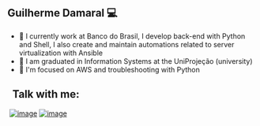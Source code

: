 ## Guilherme Damaral 💻

- 💼 I currently work at Banco do Brasil, I develop back-end with Python and Shell, I also create and maintain automations related to server virtualization with Ansible
- 📖 I am graduated in Information Systems at the UniProjeção (university)
- 🚀 I'm focused on AWS and troubleshooting with Python

## &nbsp; Talk with me:
  <p>

  &nbsp;<a href="https://www.linkedin.com/in/guilherme-duarte-amaral-a42201184/">![image](https://img.shields.io/badge/LinkedIn-0077B5?style=for-the-badge&logo=linkedin&logoColor=white)</a>
  <a href="mailto:guilherme-direito@hotmail.com">![image](https://img.shields.io/badge/Microsoft_Outlook-0078D4?style=for-the-badge&logo=microsoft-outlook&logoColor=white)</a>

 </p>
<br>
